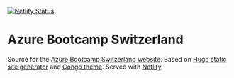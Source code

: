 [![Netlify Status](https://api.netlify.com/api/v1/badges/eb096afd-7cad-44d9-8916-b6c031763198/deploy-status)](https://app.netlify.com/sites/azurebootcamp/deploys)

# Azure Bootcamp Switzerland
Source for the [Azure Bootcamp Switzerland website](https://azurebootcamp.ch). Based on [Hugo static site generator](https://hugo.io) and [Congo theme](https://github.com/jpanther/congo). Served with [Netlify](https://netlify.com).
